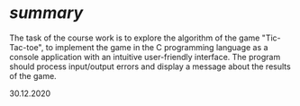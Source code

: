 # *summary*

The task of the course work is to explore the algorithm of the game "Tic-Tac-toe", to implement the game in the C programming language as a console application with an intuitive user-friendly interface. The program should process input/output errors and display a message about the results of the game.


30.12.2020